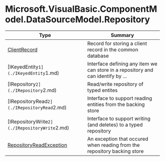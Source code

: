 ﻿
# Microsoft.VisualBasic.ComponentModel.DataSourceModel.Repository

|Type|Summary|
|----|-------|
|[ClientRecord](./ClientRecord.md)|Record for storing a client record in the common database|
|[IKeyedEntity`1](./IKeyedEntity`1.md)|Interface defining any item we can store in a repository and can identify by ...|
|[IRepository`2](./IRepository`2.md)|Read/write repository of typed entites|
|[IRepositoryRead`2](./IRepositoryRead`2.md)|Interface to support reading entities from the backing store|
|[IRepositoryWrite`2](./IRepositoryWrite`2.md)|Interface to support writing (and deletes) to a typed repository|
|[RepositoryReadException](./RepositoryReadException.md)|An exception that occured when reading from the repository backing store|

